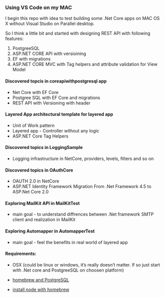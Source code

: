 ### Using VS Code on my MAC
I begin this repo with idea to test building some .Net Core apps on MAC OS X without Visual Studio on Parallel desktop.

So I think a little bit and started with designing REST API with following features: 
1. PostgreeSQL 
2. ASP.NET CORE API with versioining
3. EF with migrations
4. ASP.NET CORE MVC with Tag helpers and attribute validation for View Model

#### Discovered topcis in coreapiwithpostgresql app
* Net Core with EF Core
* Postgree SQL with EF Core and migrations
* REST API with Versioning with header

#### Layered App architectural template for layered app
* Unit of Work pattern 
* Layered app - Controller without any logic
* ASP.NET Core Tag Helpers

#### Discovered topics in LoggingSample
* Logging infrastructure in NetCore, providers, levels, filters and so on

#### Discovered topics in OAuthCore
* OAUTH 2.0 in NetCore
* ASP.NET Identity Framework Migration From .Net Framework 4.5 to ASP.Net Core 2.0

#### Exploring MailKit API in MailKitTest
* main goal - to understand diffrences between .Net framework SMTP client and realization in MailKit

#### Exploring Automapper in AutomapperTest
* main goal - feel the benefits in real world of layered app

#### Requirements:
* OSX (could be linux or windows, it’s really doesn’t matter. If so just start with .Net core and PostgreeSQL on choosen platform)

* [homebrew and PostgreSQL](https://www.moncefbelyamani.com/how-to-install-postgresql-on-a-mac-with-homebrew-and-lunchy/)

* [install node with homebrew](https://changelog.com/posts/install-node-js-with-homebrew-on-os-x)
